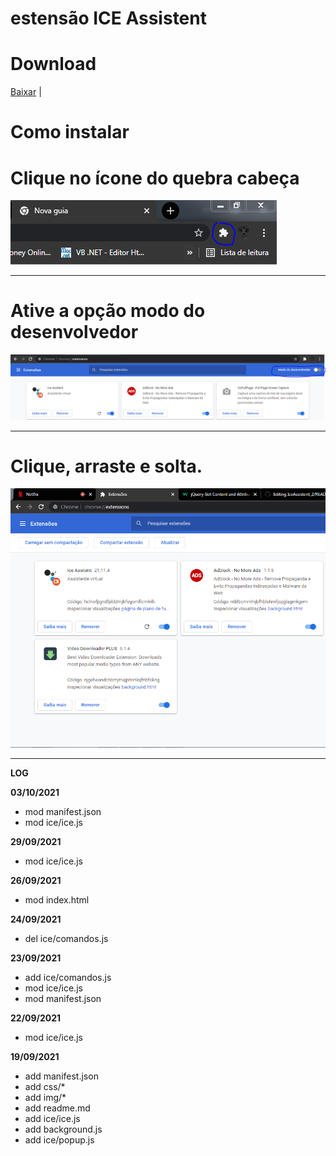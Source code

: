 # estensão ICE Assistent
# Download
[Baixar](https://github.com/LuizBrunoST/IceAssistent_2/releases) |
# Como instalar

# Clique no ícone do quebra cabeça

![enter image description here](https://raw.githubusercontent.com/LuizBrunoST/IceAssistent_2/master/ajuda/Capturar1.PNG)
<hr>

# Ative a opção <b>modo do desenvolvedor</b>

<img src="https://raw.githubusercontent.com/LuizBrunoST/IceAssistent_2/master/ajuda/Capturar2.PNG">
<hr>

# Clique, arraste e solta.

<img src="https://raw.githubusercontent.com/LuizBrunoST/IceAssistent_2/master/ajuda/Capturar3.PNG">
<hr>


**LOG**

**03/10/2021**
* mod manifest.json
* mod ice/ice.js

**29/09/2021**
* mod ice/ice.js

**26/09/2021**
* mod index.html

**24/09/2021**
* del ice/comandos.js

**23/09/2021**
* add ice/comandos.js
* mod ice/ice.js
* mod manifest.json

**22/09/2021**
* mod ice/ice.js

**19/09/2021**
* add manifest.json
* add css/*
* add img/*
* add readme.md
* add ice/ice.js
* add background.js
* add ice/popup.js
